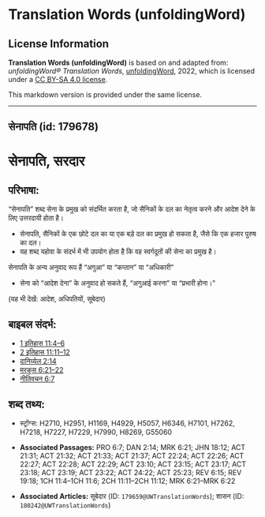 # Translation Words (unfoldingWord)

## License Information

**Translation Words (unfoldingWord)** is based on and adapted from: _unfoldingWord® Translation Words_, [unfoldingWord](https://unfoldingword.org/utw), 2022, which is licensed under a [CC BY-SA 4.0 license](https://creativecommons.org/licenses/by-sa/4.0/legalcode.en).

This markdown version is provided under the same license.



--------------------------------

## सेनापति (id: 179678)

सेनापति, सरदार
==============

परिभाषा:
--------

“सेनापति” शब्द सेना के प्रमुख को संदर्भित करता है, जो सैनिकों के दल का नेतृत्व करने और आदेश देने के लिए उत्तरदायी होता है।

* सेनापति, सैनिकों के एक छोटे दल का या एक बड़े दल का प्रमुख हो सकता है, जैसे कि एक हजार पुरुष का दल।
* यह शब्द यहोवा के संदर्भ में भी उपयोग होता है कि वह स्वर्गदूतों की सेना का प्रमुख है।

सेनापति के अन्य अनुवाद रूप हैं “अगुआ” या “कप्तान” या “अधिकारी”

* सेना को “आदेश देना” के अनुवाद हो सकते हैं, “अगुआई करना” या “प्रभारी होना।"

(यह भी देखें: आदेश, अधिपतियों, सूबेदार)

बाइबल संदर्भ:
-------------

* [1 इतिहास 11:4–6](https://ref.ly/1Chr0:0)
* [2 इतिहास 11:11–12](https://ref.ly/2Chr0:0)
* [दानिय्येल 2:14](https://ref.ly/Dan2:14)
* [मरकुस 6:21–22](https://ref.ly/Mark6:21-Mark6:22)
* [नीतिवचन 6:7](https://ref.ly/Prov6:7)

शब्द तथ्य:
----------

* स्ट्रोंग्स: H2710, H2951, H1169, H4929, H5057, H6346, H7101, H7262, H7218, H7227, H7229, H7990, H8269, G55060

* **Associated Passages:** PRO 6:7; DAN 2:14; MRK 6:21; JHN 18:12; ACT 21:31; ACT 21:32; ACT 21:33; ACT 21:37; ACT 22:24; ACT 22:26; ACT 22:27; ACT 22:28; ACT 22:29; ACT 23:10; ACT 23:15; ACT 23:17; ACT 23:18; ACT 23:19; ACT 23:22; ACT 24:22; ACT 25:23; REV 6:15; REV 19:18; 1CH 11:4–1CH 11:6; 2CH 11:11–2CH 11:12; MRK 6:21–MRK 6:22
* **Associated Articles:** सूबेदार (ID: `179659@UWTranslationWords`); शासन (ID: `180242@UWTranslationWords`)


